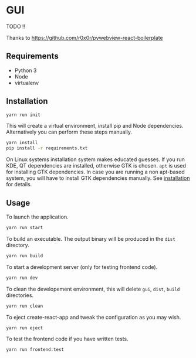 # GUI

TODO !!

Thanks to https://github.com/r0x0r/pywebview-react-boilerplate

## Requirements
- Python 3
- Node
- virtualenv

## Installation

``` bash
yarn run init
```

This will create a virtual environment, install pip and Node dependencies. Alternatively you can perform these steps manually.

``` bash
yarn install
pip install -r requirements.txt
```

On Linux systems installation system makes educated guesses. If you run KDE, QT dependencies are installed, otherwise GTK is chosen. `apt` is used for installing GTK dependencies. In case you are running a non apt-based system, you will have to install GTK dependencies manually. See [installation](https://pywebview.flowrl.com/guide/installation.html) for details.

## Usage

To launch the application.

``` bash
yarn run start
```

To build an executable. The output binary will be produced in the `dist` directory.

``` bash
yarn run build
```

To start a development server (only for testing frontend code).

``` bash
yarn run dev
```

To clean the developement environment, this will delete `gui`, `dist`, `build` directories.

``` bash
yarn run clean
```


To eject create-react-app and tweak the configuration as you may wish.

``` bash
yarn run eject
```

To test the frontend code if you have written tests. 

``` bash
yarn run frontend:test
```



